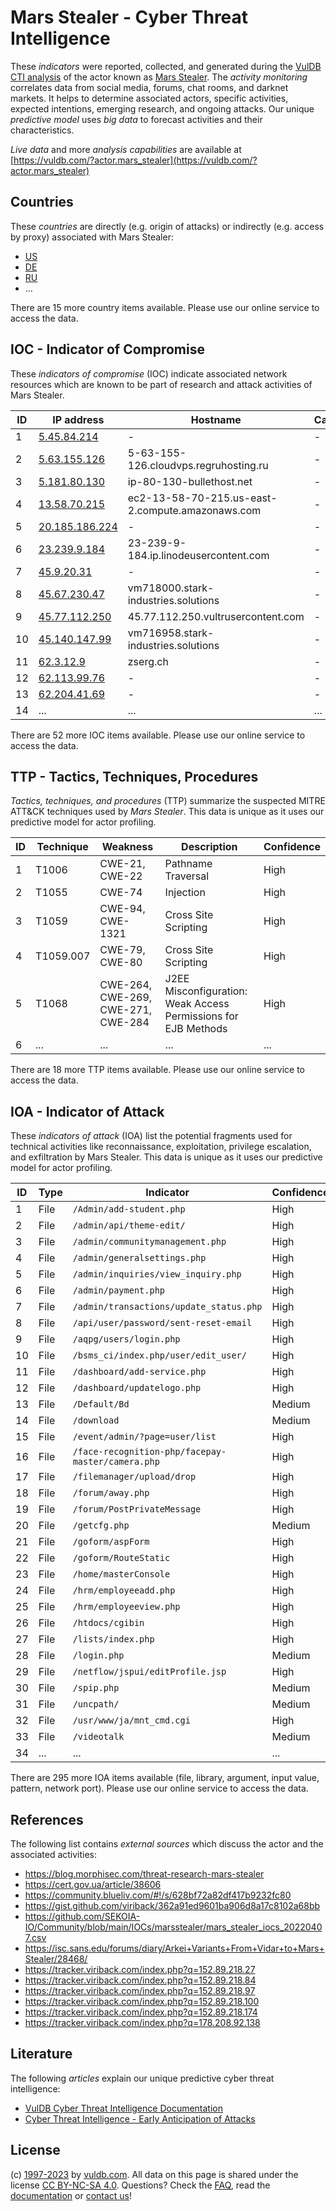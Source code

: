 # Mars Stealer - Cyber Threat Intelligence

These _indicators_ were reported, collected, and generated during the [VulDB CTI analysis](https://vuldb.com/?kb.cti) of the actor known as [Mars Stealer](https://vuldb.com/?actor.mars_stealer). The _activity monitoring_ correlates data from social media, forums, chat rooms, and darknet markets. It helps to determine associated actors, specific activities, expected intentions, emerging research, and ongoing attacks. Our unique _predictive model_ uses _big data_ to forecast activities and their characteristics.

_Live data_ and more _analysis capabilities_ are available at [https://vuldb.com/?actor.mars_stealer](https://vuldb.com/?actor.mars_stealer)

## Countries

These _countries_ are directly (e.g. origin of attacks) or indirectly (e.g. access by proxy) associated with Mars Stealer:

* [US](https://vuldb.com/?country.us)
* [DE](https://vuldb.com/?country.de)
* [RU](https://vuldb.com/?country.ru)
* ...

There are 15 more country items available. Please use our online service to access the data.

## IOC - Indicator of Compromise

These _indicators of compromise_ (IOC) indicate associated network resources which are known to be part of research and attack activities of Mars Stealer.

ID | IP address | Hostname | Campaign | Confidence
-- | ---------- | -------- | -------- | ----------
1 | [5.45.84.214](https://vuldb.com/?ip.5.45.84.214) | - | - | High
2 | [5.63.155.126](https://vuldb.com/?ip.5.63.155.126) | 5-63-155-126.cloudvps.regruhosting.ru | - | High
3 | [5.181.80.130](https://vuldb.com/?ip.5.181.80.130) | ip-80-130-bullethost.net | - | High
4 | [13.58.70.215](https://vuldb.com/?ip.13.58.70.215) | ec2-13-58-70-215.us-east-2.compute.amazonaws.com | - | Medium
5 | [20.185.186.224](https://vuldb.com/?ip.20.185.186.224) | - | - | High
6 | [23.239.9.184](https://vuldb.com/?ip.23.239.9.184) | 23-239-9-184.ip.linodeusercontent.com | - | High
7 | [45.9.20.31](https://vuldb.com/?ip.45.9.20.31) | - | - | High
8 | [45.67.230.47](https://vuldb.com/?ip.45.67.230.47) | vm718000.stark-industries.solutions | - | High
9 | [45.77.112.250](https://vuldb.com/?ip.45.77.112.250) | 45.77.112.250.vultrusercontent.com | - | High
10 | [45.140.147.99](https://vuldb.com/?ip.45.140.147.99) | vm716958.stark-industries.solutions | - | High
11 | [62.3.12.9](https://vuldb.com/?ip.62.3.12.9) | zserg.ch | - | High
12 | [62.113.99.76](https://vuldb.com/?ip.62.113.99.76) | - | - | High
13 | [62.204.41.69](https://vuldb.com/?ip.62.204.41.69) | - | - | High
14 | ... | ... | ... | ...

There are 52 more IOC items available. Please use our online service to access the data.

## TTP - Tactics, Techniques, Procedures

_Tactics, techniques, and procedures_ (TTP) summarize the suspected MITRE ATT&CK techniques used by _Mars Stealer_. This data is unique as it uses our predictive model for actor profiling.

ID | Technique | Weakness | Description | Confidence
-- | --------- | -------- | ----------- | ----------
1 | T1006 | CWE-21, CWE-22 | Pathname Traversal | High
2 | T1055 | CWE-74 | Injection | High
3 | T1059 | CWE-94, CWE-1321 | Cross Site Scripting | High
4 | T1059.007 | CWE-79, CWE-80 | Cross Site Scripting | High
5 | T1068 | CWE-264, CWE-269, CWE-271, CWE-284 | J2EE Misconfiguration: Weak Access Permissions for EJB Methods | High
6 | ... | ... | ... | ...

There are 18 more TTP items available. Please use our online service to access the data.

## IOA - Indicator of Attack

These _indicators of attack_ (IOA) list the potential fragments used for technical activities like reconnaissance, exploitation, privilege escalation, and exfiltration by Mars Stealer. This data is unique as it uses our predictive model for actor profiling.

ID | Type | Indicator | Confidence
-- | ---- | --------- | ----------
1 | File | `/Admin/add-student.php` | High
2 | File | `/admin/api/theme-edit/` | High
3 | File | `/admin/communitymanagement.php` | High
4 | File | `/admin/generalsettings.php` | High
5 | File | `/admin/inquiries/view_inquiry.php` | High
6 | File | `/admin/payment.php` | High
7 | File | `/admin/transactions/update_status.php` | High
8 | File | `/api/user/password/sent-reset-email` | High
9 | File | `/aqpg/users/login.php` | High
10 | File | `/bsms_ci/index.php/user/edit_user/` | High
11 | File | `/dashboard/add-service.php` | High
12 | File | `/dashboard/updatelogo.php` | High
13 | File | `/Default/Bd` | Medium
14 | File | `/download` | Medium
15 | File | `/event/admin/?page=user/list` | High
16 | File | `/face-recognition-php/facepay-master/camera.php` | High
17 | File | `/filemanager/upload/drop` | High
18 | File | `/forum/away.php` | High
19 | File | `/forum/PostPrivateMessage` | High
20 | File | `/getcfg.php` | Medium
21 | File | `/goform/aspForm` | High
22 | File | `/goform/RouteStatic` | High
23 | File | `/home/masterConsole` | High
24 | File | `/hrm/employeeadd.php` | High
25 | File | `/hrm/employeeview.php` | High
26 | File | `/htdocs/cgibin` | High
27 | File | `/lists/index.php` | High
28 | File | `/login.php` | Medium
29 | File | `/netflow/jspui/editProfile.jsp` | High
30 | File | `/spip.php` | Medium
31 | File | `/uncpath/` | Medium
32 | File | `/usr/www/ja/mnt_cmd.cgi` | High
33 | File | `/videotalk` | Medium
34 | ... | ... | ...

There are 295 more IOA items available (file, library, argument, input value, pattern, network port). Please use our online service to access the data.

## References

The following list contains _external sources_ which discuss the actor and the associated activities:

* https://blog.morphisec.com/threat-research-mars-stealer
* https://cert.gov.ua/article/38606
* https://community.blueliv.com/#!/s/628bf72a82df417b9232fc80
* https://gist.github.com/viriback/362a91ed9601ba906d8a17c8102a68bb
* https://github.com/SEKOIA-IO/Community/blob/main/IOCs/marsstealer/mars_stealer_iocs_20220407.csv
* https://isc.sans.edu/forums/diary/Arkei+Variants+From+Vidar+to+Mars+Stealer/28468/
* https://tracker.viriback.com/index.php?q=152.89.218.27
* https://tracker.viriback.com/index.php?q=152.89.218.84
* https://tracker.viriback.com/index.php?q=152.89.218.97
* https://tracker.viriback.com/index.php?q=152.89.218.100
* https://tracker.viriback.com/index.php?q=152.89.218.174
* https://tracker.viriback.com/index.php?q=178.208.92.138

## Literature

The following _articles_ explain our unique predictive cyber threat intelligence:

* [VulDB Cyber Threat Intelligence Documentation](https://vuldb.com/?kb.cti)
* [Cyber Threat Intelligence - Early Anticipation of Attacks](https://www.scip.ch/en/?labs.20201022)

## License

(c) [1997-2023](https://vuldb.com/?kb.changelog) by [vuldb.com](https://vuldb.com/?kb.about). All data on this page is shared under the license [CC BY-NC-SA 4.0](https://creativecommons.org/licenses/by-nc-sa/4.0/). Questions? Check the [FAQ](https://vuldb.com/?kb.faq), read the [documentation](https://vuldb.com/?kb) or [contact us](https://vuldb.com/?contact)!
